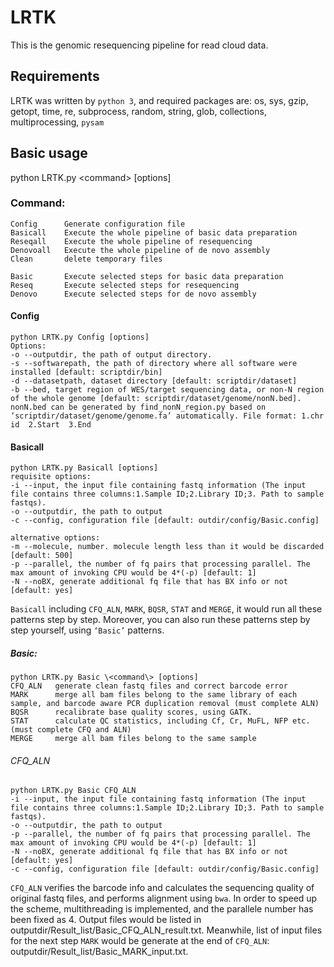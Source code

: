 # LRTK
This is the genomic resequencing pipeline for read cloud data.
## Requirements
LRTK was written by `python 3`, and required packages are: os, sys, gzip, getopt, time, re, subprocess, random, string, glob, collections, multiprocessing, `pysam`

## Basic usage
python LRTK.py \<command\> [options]

### Command:
    Config		Generate configuration file
    Basicall	Execute the whole pipeline of basic data preparation
    Reseqall	Execute the whole pipeline of resequencing
    Denovoall	Execute the whole pipeline of de novo assembly
    Clean		delete temporary files

    Basic		Execute selected steps for basic data preparation
    Reseq		Execute selected steps for resequencing
    Denovo		Execute selected steps for de novo assembly
    
#### Config
    python LRTK.py Config [options]
    Options:
    -o --outputdir, the path of output directory.
    -s --softwarepath, the path of directory where all software were installed [default: scriptdir/bin]
    -d --datasetpath, dataset directory [default: scriptdir/dataset]
    -b --bed, target region of WES/target sequencing data, or non-N region of the whole genome [default: scriptdir/dataset/genome/nonN.bed]. nonN.bed can be generated by find_nonN_region.py based on ‘scriptdir/dataset/genome/genome.fa’ automatically. File format: 1.chr id  2.Start  3.End 

#### Basicall
    python LRTK.py Basicall [options]
    requisite options:
    -i --input, the input file containing fastq information (The input file contains three columns:1.Sample ID;2.Library ID;3. Path to sample fastqs).
    -o --outputdir, the path to output
    -c --config, configuration file [default: outdir/config/Basic.config]

    alternative options:
    -m --molecule, number. molecule length less than it would be discarded [default: 500]
    -p --parallel, the number of fq pairs that processing parallel. The max amount of invoking CPU would be 4*(-p) [default: 1]
    -N --noBX, generate additional fq file that has BX info or not [default: yes]

`Basicall` including `CFQ_ALN`, `MARK`, `BQSR`, `STAT` and `MERGE`, it would run all these patterns step by step. Moreover, you can also run these patterns step by step yourself, using `‘Basic’` patterns.

##### Basic:
    python LRTK.py Basic \<command\> [options]
    CFQ_ALN   generate clean fastq files and correct barcode error
    MARK      merge all bam files belong to the same library of each sample, and barcode aware PCR duplication removal (must complete ALN) 
    BQSR      recalibrate base quality scores, using GATK.
    STAT      calculate QC statistics, including Cf, Cr, MuFL, NFP etc. (must complete CFQ and ALN)
    MERGE     merge all bam files belong to the same sample

###### CFQ_ALN
    python LRTK.py Basic CFQ_ALN
    -i --input, the input file containing fastq information (The input file contains three columns:1.Sample ID;2.Library ID;3. Path to sample fastqs).
    -o --outputdir, the path to output
    -p --parallel, the number of fq pairs that processing parallel. The max amount of invoking CPU would be 4*(-p) [default: 1]
    -N --noBX, generate additional fq file that has BX info or not [default: yes]
    -c --config, configuration file [default: outdir/config/Basic.config]

`CFQ_ALN` verifies the barcode info and calculates the sequencing quality of original fastq files, and performs alignment using `bwa`. In order to speed up the scheme, multithreading is implemented, and the parallele number has been fixed as 4. Output files would be listed in outputdir/Result_list/Basic_CFQ_ALN_result.txt. Meanwhile, list of input files for the next step `MARK` would be generate at the end of `CFQ_ALN`: outputdir/Result_list/Basic_MARK_input.txt. <br>


